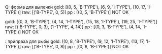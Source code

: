 Q: форма для выпечки
gold: [(0, 5, 'B-TYPE'), (6, 9, 'I-TYPE'), (10, 17, 'I-TYPE')]
raw: [('B-TYPE', 0, 5)]
pp : [(0, 5, 'B-TYPE')]
NOT OK

gold: [(0, 3, 'B-TYPE'), (4, 14, 'I-TYPE'), (15, 18, 'I-TYPE'), (19, 25, 'I-TYPE')]
raw: [('B-TYPE', 0, 3), ('I-TYPE', 4, 14)]
pp : [(0, 3, 'B-TYPE'), (4, 14, 'I-TYPE')]
NOT OK

: припрааа для рыбы
gold: [(0, 8, 'B-TYPE'), (9, 12, 'I-TYPE'), (13, 17, 'I-TYPE')]
raw: [('B-TYPE', 0, 8)]
pp : [(0, 8, 'B-TYPE')]
NOT OK
